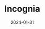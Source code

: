 ---  
layout: startup_page  
title: "Incognia"  
id: "incognia.com"  
permalink: "/incogniaincognia.com01312024/"  
website: "https://www.incognia.com/"  
funding_round: "Series B"  
funding_amount: "$31M"  
investors: "Bessemer Venture Partners, FJ Labs, Point72 Ventures, Prosus, Valor Capital"  
about: "Incognia provides location identity solutions that combine device fingerprinting and location intelligence data into a risk signal for user verification and account security. Its technology helps businesses prevent fraud, protect users, and build trust by accurately recognizing users across devices with zero friction. Incognia's solutions are customizable and provide actionable insights to combat fraud across various customer segments."  
markets: "Fintech, Fraud Prevention, Cybersecurity, Software Development, Identity Management, Information Technology, Mobile Apps, Software, Network Management Software, Business/Productivity Software, Artificial Intelligence & Machine Learning"  
hq: "Palo Alto, California, United States"  
founded_year: "2020"  
linkedin: "https://www.linkedin.com/company/incognia"  
twitter: "https://twitter.com/WeAreIncognia"  
instagram: ""  
facebook: ""  
crunchbase: "https://www.crunchbase.com/organization/incognia"  
pitchbook: "https://pitchbook.com/profiles/company/152413-12"  

date_display: "31-Jan-2024"  
date: "2024-01-31"

# SEO Optimization  
meta_title: "Incognia - Series B Funding ($31M)"  
meta_description: "Incognia, Incognia provides location identity solutions that combine device fingerprinting and location intelligence data into a risk signal for user verificati..."  
meta_keywords: "Incognia, Fintech, Fraud Prevention, Cybersecurity, Software Development, Identity Management, Information Technology, Mobile Apps, Software, Network Management Software, Business/Productivity Software, Artificial Intelligence & Machine Learning, Series B funding"  
canonical_url: "https://startup.projectstartups.com/incogniaincognia.com01312024/"  
---